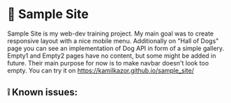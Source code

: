 # :evergreen_tree: Sample Site
Sample Site is my web-dev training project. My main goal was to create responsive layout with a nice mobile menu. Additionally on "Hall of Dogs" page you can see an implementation of Dog API in form of a simple gallery. Empty1 and Empty2 pages have no content, but some might be added in future. Their main purpose for now is to make navbar doesn't look too empty.  You can try it on https://kamilkazor.github.io/sample_site/

## ❕ Known issues:

